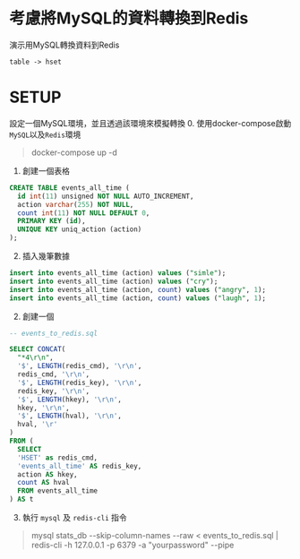 # 考慮將MySQL的資料轉換到Redis
演示用MySQL轉換資料到Redis
```
table -> hset
```

# SETUP
設定一個MySQL環境，並且透過該環境來模擬轉換
0. 使用docker-compose啟動`MySQL`以及`Redis`環境
> docker-compose up -d

1. 創建一個表格
```sql
CREATE TABLE events_all_time (
  id int(11) unsigned NOT NULL AUTO_INCREMENT,
  action varchar(255) NOT NULL,
  count int(11) NOT NULL DEFAULT 0,
  PRIMARY KEY (id),
  UNIQUE KEY uniq_action (action)
);
```


2. 插入幾筆數據
```sql
insert into events_all_time (action) values ("simle");
insert into events_all_time (action) values ("cry");
insert into events_all_time (action, count) values ("angry", 1);
insert into events_all_time (action, count) values ("laugh", 1);
```

2. 創建一個
```sql
-- events_to_redis.sql

SELECT CONCAT(
  "*4\r\n",
  '$', LENGTH(redis_cmd), '\r\n',
  redis_cmd, '\r\n',
  '$', LENGTH(redis_key), '\r\n',
  redis_key, '\r\n',
  '$', LENGTH(hkey), '\r\n',
  hkey, '\r\n',
  '$', LENGTH(hval), '\r\n',
  hval, '\r'
)
FROM (
  SELECT
  'HSET' as redis_cmd,
  'events_all_time' AS redis_key,
  action AS hkey,
  count AS hval
  FROM events_all_time
) AS t
```

3. 執行 `mysql` 及 `redis-cli` 指令
> mysql stats_db --skip-column-names --raw < events_to_redis.sql | redis-cli -h 127.0.0.1 -p 6379 -a "yourpassword" --pipe

